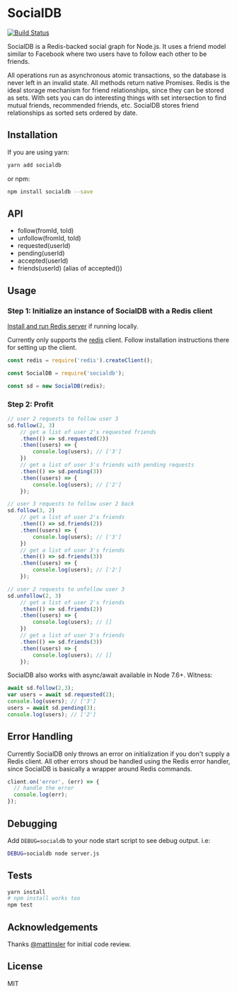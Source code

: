 # SocialDB 

[![Build Status](https://travis-ci.org/shanev/socialdb.svg?branch=master)](https://travis-ci.org/shanev/socialdb)

SocialDB is a Redis-backed social graph for Node.js. It uses a friend model similar to Facebook where two users have to follow each other to be friends. 

All operations run as asynchronous atomic transactions, so the database is never left in an invalid state. All methods return native Promises. Redis is the ideal storage mechanism for friend relationships, since they can be stored as sets. With sets you can do interesting things with set intersection to find mutual friends, recommended friends, etc. SocialDB stores friend relationships as sorted sets ordered by date.

## Installation

If you are using yarn:

```sh
yarn add socialdb
```

or npm:

```sh
npm install socialdb --save
```

## API
* follow(fromId, toId)
* unfollow(fromId, toId)
* requested(userId)
* pending(userId)
* accepted(userId)
* friends(userId) (alias of accepted())

## Usage

### Step 1: Initialize an instance of SocialDB with a Redis client

[Install and run Redis server](https://redis.io/topics/quickstart) if running locally. 

Currently only supports the [redis](https://github.com/NodeRedis/node_redis) client. Follow installation instructions there for setting up the client.

```javascript
const redis = require('redis').createClient();

const SocialDB = require('socialdb');

const sd = new SocialDB(redis);
```

### Step 2: Profit

```javascript
// user 2 requests to follow user 3
sd.follow(2, 3)
	// get a list of user 2's requested friends
	.then(() => sd.requested(2))
	.then((users) => {
		console.log(users); // ['3']
	})
	// get a list of user 3's friends with pending requests
	.then(() => sd.pending(3))
	.then((users) => {
  		console.log(users); // ['2']
	});

// user 3 requests to follow user 2 back
sd.follow(3, 2)
	// get a list of user 2's friends
	.then(() => sd.friends(2))
	.then((users) => {
  		console.log(users); // ['3']
	})
	// get a list of user 3's friends
	.then(() => sd.friends(3))
	.then((users) => {
  		console.log(users); // ['2']
	});

// user 2 requests to unfollow user 3
sd.unfollow(2, 3)
	// get a list of user 2's friends
	.then(() => sd.friends(2))
	.then((users) => {
  		console.log(users); // []
	})
	// get a list of user 3's friends
	.then(() => sd.friends(3))
	.then((users) => {
  		console.log(users); // []
	});
```

SocialDB also works with async/await available in Node 7.6+. Witness:

```javascript
await sd.follow(2,3);
var users = await sd.requested(2);
console.log(users); // ['3']
users = await sd.pending(3);
console.log(users); // ['2']
```

## Error Handling

Currently SocialDB only throws an error on initialization if you don't supply a Redis client.
All other errors shoud be handled using the Redis error handler, since SocialDB is basically a
wrapper around Redis commands.

```javascript
client.on('error', (err) => {
  // handle the error
  console.log(err);
});
```

## Debugging

Add `DEBUG=socialdb` to your node start script to see debug output. i.e:

```sh
DEBUG=socialdb node server.js
```

## Tests

```sh
yarn install
# npm install works too
npm test
```

## Acknowledgements

Thanks [@mattinsler](https://github.com/mattinsler) for initial code review.

## License

MIT
